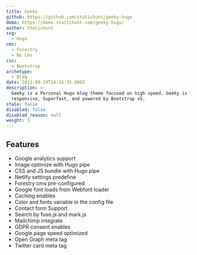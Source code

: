 ```yaml
---
title: Geeky
github: https://github.com/statichunt/geeky-hugo
demo: https://demo.statichunt.com/geeky-hugo/
author: Statichunt
ssg:
  - Hugo
cms:
  - Forestry
  - No Cms
css:
  - Bootstrap
archetype:
  - Blog
date: 2021-08-29T16:16:35.000Z
description: >-
  Geeky is a Personal Hugo blog theme focused on high speed. Geeky is fully
  responsive, Superfast, and powered by Bootstrap v5.
stale: false
disabled: false
disabled_reason: null
weight: 3
---
```


## Features

* Google analytics support
* Image optimize with Hugo pipe
* CSS and JS bundle with Hugo pipe
* Netlify settings predefine
* Forestry cms pre-configured
* Google font loads from Webfont loader
* Caching enables
* Color and fonts variable in the config file
* Contact form Support
* Search by fuse.js and mark.js
* Mailchimp integrate
* GDPR consent enables
* Google page speed optimized
* Open Graph meta tag
* Twitter card meta tag